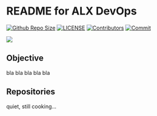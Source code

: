 # README for ALX DevOps

[![Github Repo Size](https://img.shields.io/github/repo-size/stenwire/alx-system_engineering-devops.svg)](https://github.com/stenwire/alx-system_engineering-devops)
[![LICENSE](https://img.shields.io/npm/l/rhof.svg)](https://github.com/stenwire/alx-system_engineering-devops/LICENSE)
[![Contributors](https://img.shields.io/github/contributors/stenwire/alx-system_engineering-devops.svg)](https://github.com/stenwire/alx-system_engineering-devops/graphs/contributors)
[![Commit](https://img.shields.io/github/last-commit/stenwire/alx-system_engineering-devops.svg)](https://github.com/stenwire/alx-system_engineering-devops/commits/master)


<img src="https://encrypted-tbn0.gstatic.com/images?q=tbn:ANd9GcTQg21R573DpTVQaHpBl7u58SPENnEjSn_0ww&usqp=CAU">

## Objective
bla bla bla bla bla

## Repositories
quiet, still cooking...
